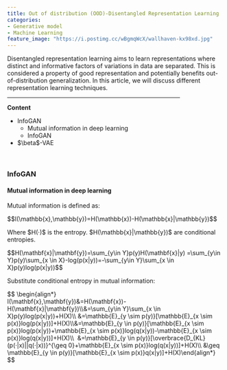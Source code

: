 ```yaml
---
title: Out of distribution (OOD)-Disentangled Representation Learning 
categories:
- Generative model
- Machine Learning
feature_image: "https://i.postimg.cc/wBgmqWcX/wallhaven-kx98xd.jpg"
---
```


<head>
    <script src="https://cdn.mathjax.org/mathjax/latest/MathJax.js?config=TeX-AMS-MML_HTMLorMML" type="text/javascript"></script>
    <script type="text/x-mathjax-config">
        MathJax.Hub.Config({
            tex2jax: {
            skipTags: ['script', 'noscript', 'style', 'textarea', 'pre'],
            inlineMath: [['$','$']]
            }
        });
    </script>
</head>

<p>Disentangled representation learning aims to learn representations where distinct and informative factors of variations in data are separated. This is considered a property of good representation and potentially benefits out-of-distribution generalization. In this article, we will discuss different representation learning techniques.</p>
<hr style="filter: alpha(opacity=100,finishopacity=0,style=3);" size="3" width="80%" />
<p><strong>Content</strong></p>
<ul>
<li>InfoGAN&nbsp;
<ul>
<li>Mutual information in deep learning</li>
<li>InfoGAN</li>
</ul>
</li>
<li>$\beta$-VAE</li>
</ul>
<p>&nbsp;</p>
<h3>InfoGAN</h3>
<h4>Mutual information in deep learning</h4>
<p>Mutual information is defined as:</p>
<p>$$I(\mathbb{x},\mathbb{y})=H(\mathbb{x})-H(\mathbb{x}|\mathbb{y})$$</p>
<p>Where $H(&middot;)$ is the entropy. $H(\mathbb{x}|\mathbb{y})$ are conditional entropies.</p>
<p>$$H(\mathbf{x}|\mathbf{y})=\sum_{y\in Y}p(y)H(\mathbf{x}|y) =\sum_{y\in Y}p(y)\sum_{x \in X}-log(p(x|y))=-\sum_{y\in Y}\sum_{x \in X}p(y)log(p(x|y))$$</p>
<p>Substitute conditional entropy in mutual information:</p>
<p>$$ \begin{align*}<br />I(\mathbf{x},\mathbf{y})&amp;=H(\mathbf{x})-H(\mathbf{x}|\mathbf{y})\\&amp;=\sum_{y\in Y}\sum_{x \in X}p(y)log(p(x|y))+H(X)\\ &amp;=\mathbb{E}_{y \sim p(y)}[\mathbb{E}_{x \sim p(x)}log(p(x|y))]+H(X)\\&amp;=\mathbb{E}_{y \in p(y)}[\mathbb{E}_{x \sim p(x)}log(p(x|y))+\mathbb{E}_{x \sim p(x)}log(q(x|y))-\mathbb{E}_{x \sim p(x)}log(q(x|y))]+H(X)\\&nbsp; &amp;=\mathbb{E}_{y \in p(y)}[\overbrace{D_{KL}(p(&middot;|x)||q(&middot;|x))}^{\geq 0}+\mathbb{E}_{x \sim p(x)}log(q(x|y))]+H(X)\\ &amp;\geq \mathbb{E}_{y \in p(y)}[\mathbb{E}_{x \sim p(x)}q(x|y)]+H(X)\end{align*} $$</p>


